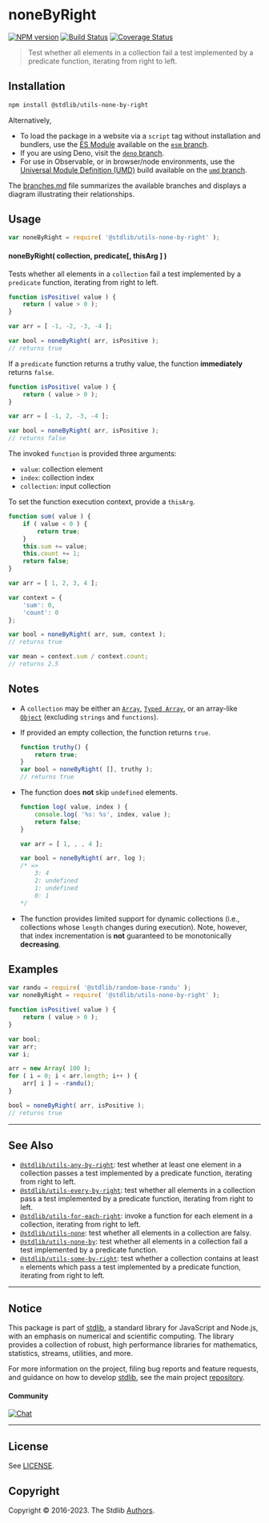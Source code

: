 <!--

@license Apache-2.0

Copyright (c) 2018 The Stdlib Authors.

Licensed under the Apache License, Version 2.0 (the "License");
you may not use this file except in compliance with the License.
You may obtain a copy of the License at

   http://www.apache.org/licenses/LICENSE-2.0

Unless required by applicable law or agreed to in writing, software
distributed under the License is distributed on an "AS IS" BASIS,
WITHOUT WARRANTIES OR CONDITIONS OF ANY KIND, either express or implied.
See the License for the specific language governing permissions and
limitations under the License.

-->

# noneByRight

[![NPM version][npm-image]][npm-url] [![Build Status][test-image]][test-url] [![Coverage Status][coverage-image]][coverage-url] <!-- [![dependencies][dependencies-image]][dependencies-url] -->

> Test whether all elements in a collection fail a test implemented by a predicate function, iterating from right to left.

<!-- Section to include introductory text. Make sure to keep an empty line after the intro `section` element and another before the `/section` close. -->

<section class="intro">

</section>

<!-- /.intro -->

<!-- Package usage documentation. -->

<section class="installation">

## Installation

```bash
npm install @stdlib/utils-none-by-right
```

Alternatively,

-   To load the package in a website via a `script` tag without installation and bundlers, use the [ES Module][es-module] available on the [`esm` branch][esm-url].
-   If you are using Deno, visit the [`deno` branch][deno-url].
-   For use in Observable, or in browser/node environments, use the [Universal Module Definition (UMD)][umd] build available on the [`umd` branch][umd-url].

The [branches.md][branches-url] file summarizes the available branches and displays a diagram illustrating their relationships.

</section>

<section class="usage">

## Usage

```javascript
var noneByRight = require( '@stdlib/utils-none-by-right' );
```

#### noneByRight( collection, predicate\[, thisArg ] )

Tests whether all elements in a `collection` fail a test implemented by a `predicate` function, iterating from right to left.

```javascript
function isPositive( value ) {
    return ( value > 0 );
}

var arr = [ -1, -2, -3, -4 ];

var bool = noneByRight( arr, isPositive );
// returns true
```

If a `predicate` function returns a truthy value, the function **immediately** returns `false`.

```javascript
function isPositive( value ) {
    return ( value > 0 );
}

var arr = [ -1, 2, -3, -4 ];

var bool = noneByRight( arr, isPositive );
// returns false
```

The invoked `function` is provided three arguments:

-   `value`: collection element
-   `index`: collection index
-   `collection`: input collection

To set the function execution context, provide a `thisArg`.

```javascript
function sum( value ) {
    if ( value < 0 ) {
        return true;
    }
    this.sum += value;
    this.count += 1;
    return false;
}

var arr = [ 1, 2, 3, 4 ];

var context = {
    'sum': 0,
    'count': 0
};

var bool = noneByRight( arr, sum, context );
// returns true

var mean = context.sum / context.count;
// returns 2.5
```

</section>

<!-- /.usage -->

<!-- Package usage notes. Make sure to keep an empty line after the `section` element and another before the `/section` close. -->

<section class="notes">

## Notes

-   A `collection` may be either an [`Array`][mdn-array], [`Typed Array`][mdn-typed-array], or an array-like [`Object`][mdn-object] (excluding `strings` and `functions`).

-   If provided an empty collection, the function returns `true`.

    ```javascript
    function truthy() {
        return true;
    }
    var bool = noneByRight( [], truthy );
    // returns true
    ```

-   The function does **not** skip `undefined` elements.

    <!-- eslint-disable no-sparse-arrays, stdlib/doctest-marker -->

    ```javascript
    function log( value, index ) {
        console.log( '%s: %s', index, value );
        return false;
    }

    var arr = [ 1, , , 4 ];

    var bool = noneByRight( arr, log );
    /* =>
        3: 4
        2: undefined
        1: undefined
        0: 1
    */
    ```

-   The function provides limited support for dynamic collections (i.e., collections whose `length` changes during execution). Note, however, that index incrementation is **not** guaranteed to be monotonically **decreasing**.

</section>

<!-- /.notes -->

<!-- Package usage examples. -->

<section class="examples">

## Examples

<!-- eslint no-undef: "error" -->

```javascript
var randu = require( '@stdlib/random-base-randu' );
var noneByRight = require( '@stdlib/utils-none-by-right' );

function isPositive( value ) {
    return ( value > 0 );
}

var bool;
var arr;
var i;

arr = new Array( 100 );
for ( i = 0; i < arr.length; i++ ) {
    arr[ i ] = -randu();
}

bool = noneByRight( arr, isPositive );
// returns true
```

</section>

<!-- /.examples -->

<!-- Section to include cited references. If references are included, add a horizontal rule *before* the section. Make sure to keep an empty line after the `section` element and another before the `/section` close. -->

<section class="references">

</section>

<!-- /.references -->

<!-- Section for related `stdlib` packages. Do not manually edit this section, as it is automatically populated. -->

<section class="related">

* * *

## See Also

-   <span class="package-name">[`@stdlib/utils-any-by-right`][@stdlib/utils/any-by-right]</span><span class="delimiter">: </span><span class="description">test whether at least one element in a collection passes a test implemented by a predicate function, iterating from right to left.</span>
-   <span class="package-name">[`@stdlib/utils-every-by-right`][@stdlib/utils/every-by-right]</span><span class="delimiter">: </span><span class="description">test whether all elements in a collection pass a test implemented by a predicate function, iterating from right to left.</span>
-   <span class="package-name">[`@stdlib/utils-for-each-right`][@stdlib/utils/for-each-right]</span><span class="delimiter">: </span><span class="description">invoke a function for each element in a collection, iterating from right to left.</span>
-   <span class="package-name">[`@stdlib/utils-none`][@stdlib/utils/none]</span><span class="delimiter">: </span><span class="description">test whether all elements in a collection are falsy.</span>
-   <span class="package-name">[`@stdlib/utils-none-by`][@stdlib/utils/none-by]</span><span class="delimiter">: </span><span class="description">test whether all elements in a collection fail a test implemented by a predicate function.</span>
-   <span class="package-name">[`@stdlib/utils-some-by-right`][@stdlib/utils/some-by-right]</span><span class="delimiter">: </span><span class="description">test whether a collection contains at least `n` elements which pass a test implemented by a predicate function, iterating from right to left.</span>

</section>

<!-- /.related -->

<!-- Section for all links. Make sure to keep an empty line after the `section` element and another before the `/section` close. -->


<section class="main-repo" >

* * *

## Notice

This package is part of [stdlib][stdlib], a standard library for JavaScript and Node.js, with an emphasis on numerical and scientific computing. The library provides a collection of robust, high performance libraries for mathematics, statistics, streams, utilities, and more.

For more information on the project, filing bug reports and feature requests, and guidance on how to develop [stdlib][stdlib], see the main project [repository][stdlib].

#### Community

[![Chat][chat-image]][chat-url]

---

## License

See [LICENSE][stdlib-license].


## Copyright

Copyright &copy; 2016-2023. The Stdlib [Authors][stdlib-authors].

</section>

<!-- /.stdlib -->

<!-- Section for all links. Make sure to keep an empty line after the `section` element and another before the `/section` close. -->

<section class="links">

[npm-image]: http://img.shields.io/npm/v/@stdlib/utils-none-by-right.svg
[npm-url]: https://npmjs.org/package/@stdlib/utils-none-by-right

[test-image]: https://github.com/stdlib-js/utils-none-by-right/actions/workflows/test.yml/badge.svg?branch=main
[test-url]: https://github.com/stdlib-js/utils-none-by-right/actions/workflows/test.yml?query=branch:main

[coverage-image]: https://img.shields.io/codecov/c/github/stdlib-js/utils-none-by-right/main.svg
[coverage-url]: https://codecov.io/github/stdlib-js/utils-none-by-right?branch=main

<!--

[dependencies-image]: https://img.shields.io/david/stdlib-js/utils-none-by-right.svg
[dependencies-url]: https://david-dm.org/stdlib-js/utils-none-by-right/main

-->

[chat-image]: https://img.shields.io/gitter/room/stdlib-js/stdlib.svg
[chat-url]: https://gitter.im/stdlib-js/stdlib/

[stdlib]: https://github.com/stdlib-js/stdlib

[stdlib-authors]: https://github.com/stdlib-js/stdlib/graphs/contributors

[umd]: https://github.com/umdjs/umd
[es-module]: https://developer.mozilla.org/en-US/docs/Web/JavaScript/Guide/Modules

[deno-url]: https://github.com/stdlib-js/utils-none-by-right/tree/deno
[umd-url]: https://github.com/stdlib-js/utils-none-by-right/tree/umd
[esm-url]: https://github.com/stdlib-js/utils-none-by-right/tree/esm
[branches-url]: https://github.com/stdlib-js/utils-none-by-right/blob/main/branches.md

[stdlib-license]: https://raw.githubusercontent.com/stdlib-js/utils-none-by-right/main/LICENSE

[mdn-array]: https://developer.mozilla.org/en-US/docs/Web/JavaScript/Reference/Global_Objects/Array

[mdn-typed-array]: https://developer.mozilla.org/en-US/docs/Web/JavaScript/Reference/Global_Objects/TypedArray

[mdn-object]: https://developer.mozilla.org/en-US/docs/Web/JavaScript/Reference/Global_Objects/Object

<!-- <related-links> -->

[@stdlib/utils/any-by-right]: https://github.com/stdlib-js/utils-any-by-right

[@stdlib/utils/every-by-right]: https://github.com/stdlib-js/utils-every-by-right

[@stdlib/utils/for-each-right]: https://github.com/stdlib-js/utils-for-each-right

[@stdlib/utils/none]: https://github.com/stdlib-js/utils-none

[@stdlib/utils/none-by]: https://github.com/stdlib-js/utils-none-by

[@stdlib/utils/some-by-right]: https://github.com/stdlib-js/utils-some-by-right

<!-- </related-links> -->

</section>

<!-- /.links -->
